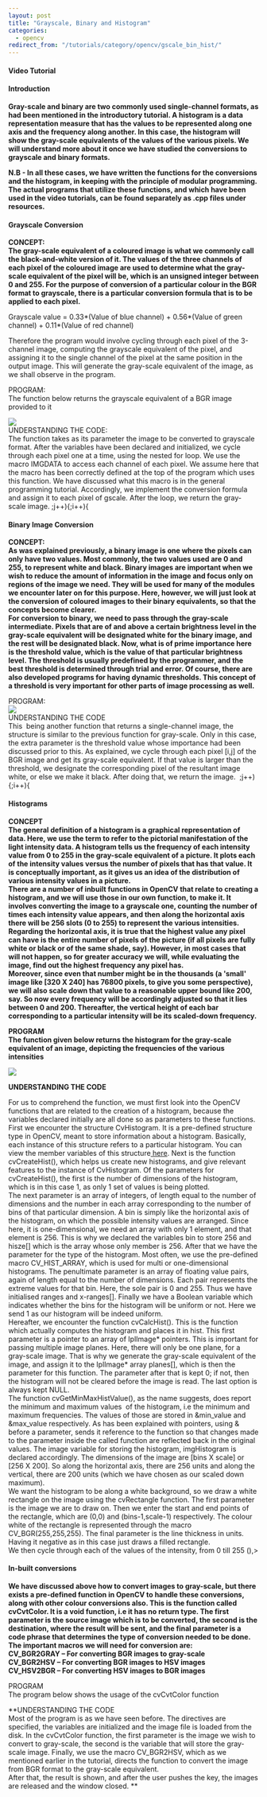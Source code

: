 ```yaml
---
layout: post
title: "Grayscale, Binary and Histogram"
categories:
  - opencv
redirect_from: "/tutorials/category/opencv/gscale_bin_hist/"
---
```


#### Video Tutorial

#### Introduction

**Gray-scale and binary are two commonly used single-channel formats, as had been mentioned in the introductory tutorial. A histogram is a data representation measure that has the values to be represented along one axis and the frequency along another. In this case, the histogram will show the gray-scale equivalents of the values of the various pixels. We will understand more about it once we have studied the conversions to grayscale and binary formats.**

****N.B - In all these cases, we have written the functions for the conversions and the histogram, in keeping with the principle of modular programming. The actual programs that utilize these functions, and which have been used in the video tutorials, can be found separately as .cpp files under resources.****

#### Grayscale Conversion

**CONCEPT:  
The gray-scale equivalent of a coloured image is what we commonly call the black-and-white version of it. The values of the three channels of each pixel of the coloured image are used to determine what the gray-scale equivalent of the pixel will be, which is an unsigned integer between 0 and 255. For the purpose of conversion of a particular colour in the BGR format to grayscale, there is a particular conversion formula that is to be applied to each pixel.**

Grayscale value = 0.33*(Value of blue channel) + 0.56*(Value of green channel) + 0.11*(Value of red channel)

Therefore the program would involve cycling through each pixel of the 3-channel image, computing the grayscale equivalent of the pixel, and assigning it to the single channel of the pixel at the same position in the output image. This will generate the gray-scale equivalent of the image, as we shall observe in the program.

PROGRAM:  
The function below returns the grayscale equivalent of a BGR image provided to it  
  
![][1]  
UNDERSTANDING THE CODE:  
The function takes as its parameter the image to be converted to grayscale format. After the variables have been declared and initialized, we cycle through each pixel one at a time, using the nested for loop. We use the macro IMGDATA to access each channel of each pixel. We assume here that the macro has been correctly defined at the top of the program which uses this function. We have discussed what this macro is in the general programming tutorial. Accordingly, we implement the conversion formula and assign it to each pixel of gscale. After the loop, we return the gray-scale image. ;j++){;i++){

#### Binary Image Conversion

**CONCEPT:  
As was explained previously, a binary image is one where the pixels can only have two values. Most commonly, the two values used are 0 and 255, to represent white and black. Binary images are important when we wish to reduce the amount of information in the image and focus only on regions of the image we need. They will be used for many of the modules we encounter later on for this purpose. Here, however, we will just look at the conversion of coloured images to their binary equivalents, so that the concepts become clearer.  
For conversion to binary, we need to pass through the gray-scale intermediate. Pixels that are of and above a certain brightness level in the gray-scale equivalent will be designated white for the binary image, and the rest will be designated black. Now, what is of prime importance here is the threshold value, which is the value of that particular brightness level. The threshold is usually predefined by the programmer, and the best threshold is determined through trial and error. Of course, there are also developed programs for having dynamic thresholds. This concept of a threshold is very important for other parts of image processing as well.**

PROGRAM:  
![][2]  
UNDERSTANDING THE CODE  
This  being another function that returns a single-channel image, the structure is similar to the previous function for gray-scale. Only in this case, the extra parameter is the threshold value whose importance had been discussed prior to this. As explained, we cycle through each pixel [i,j] of the BGR image and get its gray-scale equivalent. If that value is larger than the threshold, we designate the corresponding pixel of the resultant image white, or else we make it black. After doing that, we return the image.  ;j++){;i++){

#### Histograms

**CONCEPT**  
****The general definition of a histogram is a graphical representation of data. Here, we use the term to refer to the pictorial manifestation of the light intensity data. A histogram tells us the frequency of each intensity value from 0 to 255 in the gray-scale equivalent of a picture. It plots each of the intensity values versus the number of pixels that has that value. It is conceptually important, as it gives us an idea of the distribution of various intensity values in a picture.  
There are a number of inbuilt functions in OpenCV that relate to creating a histogram, and we will use those in our own function, to make it. It involves converting the image to a grayscale one, counting the number of times each intensity value appears, and then along the horizontal axis there will be 256 slots (0 to 255) to represent the various intensities. Regarding the horizontal axis, it is true that the highest value any pixel can have is the entire number of pixels of the picture (if all pixels are fully white or black or of the same shade, say). However, in most cases that will not happen, so for greater accuracy we will, while evaluating the image, find out the highest frequency any pixel has.  
Moreover, since even that number might be in the thousands (a 'small' image like [320 X 240] has 76800 pixels, to give you some perspective), we will also scale down that value to a reasonable upper bound like 200, say. So now every frequency will be accordingly adjusted so that it lies between 0 and 200. Thereafter, the vertical height of each bar corresponding to a particular intensity will be its scaled-down frequency.****

**PROGRAM  
The function given below returns the histogram for the gray-scale equivalent of an image, depicting the frequencies of the various intensities**  

**![][3]**

**UNDERSTANDING THE CODE**

For us to comprehend the function, we must first look into the OpenCV functions that are related to the creation of a histogram, because the variables declared initially are all done so as parameters to these functions.  
First we encounter the structure CvHistogram. It is a pre-defined structure type in OpenCV, meant to store information about a histogram. Basically, each instance of this structure refers to a particular histogram. You can view the member variables of this structure[ here][4]. Next is the function cvCreateHist(), which helps us create new histograms, and give relevant features to the instance of CvHistogram. Of the parameters for cvCreateHist(), the first is the number of dimensions of the histogram, which is in this case 1, as only 1 set of values is being plotted.  
The next parameter is an array of integers, of length equal to the number of dimensions and the number in each array corresponding to the number of bins of that particular dimension. A bin is simply like the horizontal axis of the histogram, on which the possible intensity values are arranged. Since here, it is one-dimensional, we need an array with only 1 element, and that element is 256. This is why we declared the variables bin to store 256 and hisze[] which is the array whose only member is 256. After that we have the parameter for the type of the histogram. Most often, we use the pre-defined macro CV_HIST_ARRAY, which is used for multi or one-dimensional histograms. The penultimate parameter is an array of floating value pairs, again of length equal to the number of dimensions. Each pair represents the extreme values for that bin. Here, the sole pair is 0 and 255. Thus we have initialised ranges and x-ranges[]. Finally we have a Boolean variable which indicates whether the bins for the histogram will be uniform or not. Here we send 1 as our histogram will be indeed uniform.  
Hereafter, we encounter the function cvCalcHist(). This is the function which actually computes the histogram and places it in hist. This first parameter is a pointer to an array of IplImage* pointers. This is important for passing multiple image planes. Here, there will only be one plane, for a gray-scale image. That is why we generate the gray-scale equivalent of the image, and assign it to the IplImage* array planes[], which is then the parameter for this function. The parameter after that is kept 0; if not, then the histogram will not be cleared before the image is read. The last option is always kept NULL.  
The function cvGetMinMaxHistValue(), as the name suggests, does report the minimum and maximum values  of the histogram, i.e the minimum and maximum frequencies. The values of those are stored in &min_value and &max_value respectively. As has been explained with pointers, using & before a parameter, sends it reference to the function so that changes made to the parameter inside the called function are reflected back in the original values. The image variable for storing the histogram, imgHistogram is declared accordingly. The dimensions of the image are [bins X scale] or [256 X 200]. So along the horizontal axis, there are 256 units and along the vertical, there are 200 units (which we have chosen as our scaled down maximum).  
We want the histogram to be along a white background, so we draw a white rectangle on the image using the cvRectangle function. The first parameter is the image we are to draw on. Then we enter the start and end points of the rectangle, which are (0,0) and (bins-1,scale-1) respectively. The colour white of the rectangle is represented through the macro CV_BGR(255,255,255). The final parameter is the line thickness in units. Having it negative as in this case just draws a filled rectangle.  
We then cycle through each of the values of the intensity, from 0 till 255 (),>

#### In-built conversions

**We have discussed above how to convert images to gray-scale, but there exists a pre-defined function in OpenCV to handle these conversions, along with other colour conversions also. This is the function called cvCvtColor. It is a void function, i.e it has no return type. The first parameter is the source image which is to be converted, the second is the destination, where the result will be sent, and the final parameter is a code phrase that determines the type of conversion needed to be done.  
The important macros we will need for conversion are:  
CV_BGR2GRAY – For converting BGR images to gray-scale  
CV_BGR2HSV – For converting BGR images to HSV images  
CV_HSV2BGR – For converting HSV images to BGR images**

PROGRAM  
The program below shows the usage of the cvCvtColor function  

**UNDERSTANDING THE CODE  
Most of the program is as we have seen before. The directives are specified, the variables are initialized and the image file is loaded from the disk. In the cvCvtColor function, the first parameter is the image we wish to convert to gray-scale, the second is the variable that will store the gray-scale image. Finally, we use the macro CV_BGR2HSV, which as we mentioned earlier in the tutorial, directs the function to convert the image from BGR format to the gray-scale equivalent.  
After that, the result is shown, and after the user pushes the key, the images are released and the window closed. **

[1]: https://lh5.googleusercontent.com/z-Gf0Opl_tQtuDiMO7LQtc_HAVJFsJ_B8COJBSnMGq6731jyK0Z0t55_PiAPgmt_gT4XblU590MF0iJXyYJi5peoMcZIr6ikGeWwivaVXzLoiQrAOsU
[2]: https://lh3.googleusercontent.com/XYKe1EtwE7YFWDl5S7Z4fPoNFS694wFe0KMPLF3Fd8TwFuVXMNCfNZR1aEdEDZVH__wLAE13Fq-h_Psqt1zqBbqw_NHIi0cvOhiqg59OLobO690w32g
[3]: https://lh4.googleusercontent.com/mQGY4ZGHEnXyKUrL3X8ihfq7OhwunOKBN4VVQpg3GQiE4LXPROsP_3IngJTVw5XDrsBa_eKxhc-BbBLOY9f55p5nvAW6aSRQwTNHAocHEcpJf_VJlqw
[4]: http://opencv.willowgarage.com/documentation/histograms.html
